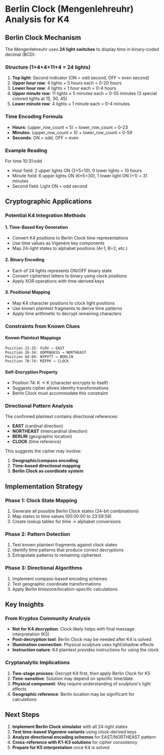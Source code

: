 # Berlin Clock (Mengenlehreuhr) Analysis for K4

## Berlin Clock Mechanism

The Mengenlehreuhr uses **24 light switches** to display time in binary-coded decimal (BCD):

### Structure (1+4+4+11+4 = 24 lights)
1. **Top light**: Second indicator (ON = odd second, OFF = even second)
2. **Upper hour row**: 4 lights × 5 hours each = 0-20 hours
3. **Lower hour row**: 4 lights × 1 hour each = 0-4 hours  
4. **Upper minute row**: 11 lights × 5 minutes each = 0-55 minutes (3 special colored lights at 15, 30, 45)
5. **Lower minute row**: 4 lights × 1 minute each = 0-4 minutes

### Time Encoding Formula
- **Hours**: (upper_row_count × 5) + lower_row_count = 0-23
- **Minutes**: (upper_row_count × 5) + lower_row_count = 0-59
- **Seconds**: ON = odd, OFF = even

### Example Reading
For time 10:31:odd
- Hour field: 2 upper lights ON (2×5=10), 0 lower lights = 10 hours
- Minute field: 6 upper lights ON (6×5=30), 1 lower light ON (+1) = 31 minutes  
- Second field: Light ON = odd second

## Cryptographic Applications

### Potential K4 Integration Methods

#### 1. Time-Based Key Generation
- Convert K4 positions to Berlin Clock time representations
- Use time values as Vigenère key components
- Map 24-light states to alphabet positions (A=1, B=2, etc.)

#### 2. Binary Encoding
- Each of 24 lights represents ON/OFF binary state
- Convert ciphertext letters to binary using clock positions
- Apply XOR operations with time-derived keys

#### 3. Positional Mapping
- Map K4 character positions to clock light positions
- Use known plaintext fragments to derive time patterns
- Apply time arithmetic to decrypt remaining characters

### Constraints from Known Clues

#### Known Plaintext Mappings
```
Position 22-25: FLRV → EAST
Position 26-34: QQPRNGKSS → NORTHEAST  
Position 64-69: NYPVTT → BERLIN
Position 70-74: MZFPK → CLOCK
```

#### Self-Encryption Property
- Position 74: K → K (character encrypts to itself)
- Suggests cipher allows identity transformations
- Berlin Clock must accommodate this constraint

### Directional Pattern Analysis

The confirmed plaintext contains directional references:
- **EAST** (cardinal direction)
- **NORTHEAST** (intercardinal direction)  
- **BERLIN** (geographic location)
- **CLOCK** (time reference)

This suggests the cipher may involve:
1. **Geographic/compass encoding**
2. **Time-based directional mapping**
3. **Berlin Clock as coordinate system**

## Implementation Strategy

### Phase 1: Clock State Mapping
1. Generate all possible Berlin Clock states (24-bit combinations)
2. Map states to time values (00:00:00 to 23:59:59)
3. Create lookup tables for time → alphabet conversions

### Phase 2: Pattern Detection
1. Test known plaintext fragments against clock states
2. Identify time patterns that produce correct decryptions
3. Extrapolate patterns to remaining ciphertext

### Phase 3: Directional Algorithms
1. Implement compass-based encoding schemes
2. Test geographic coordinate transformations
3. Apply Berlin timezone/location-specific calculations

## Key Insights

### From Kryptos Community Analysis
- **Not for K4 decryption**: Clock likely helps with final message interpretation (K5)
- **Post-decryption tool**: Berlin Clock may be needed after K4 is solved
- **Illumination connection**: Physical sculpture uses light/shadow effects
- **Instruction nature**: K4 plaintext provides instructions for using the clock

### Cryptanalytic Implications
1. **Two-stage process**: Decrypt K4 first, then apply Berlin Clock for K5
2. **Time-sensitive**: Solution may depend on specific time/date
3. **Physical component**: May require understanding of sculpture's light effects
4. **Geographic reference**: Berlin location may be significant for calculations

## Next Steps

1. **Implement Berlin Clock simulator** with all 24-light states
2. **Test time-based Vigenère variants** using clock-derived keys
3. **Analyze directional encoding schemes** for EAST/NORTHEAST pattern
4. **Cross-reference with K1-K3 solutions** for cipher consistency
5. **Prepare for K5 interpretation** once K4 is solved
